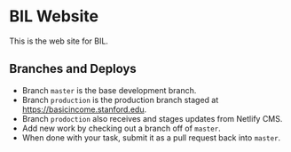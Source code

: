 # BIL Website

This is the web site for BIL.

## Branches and Deploys

- Branch `master` is the base development branch.
- Branch `production` is the production branch staged at https://basicincome.stanford.edu.
- Branch `prodoction` also receives and stages updates from Netlify CMS.
- Add new work by checking out a branch off of `master`.
- When done with your task, submit it as a pull request back into `master`.
